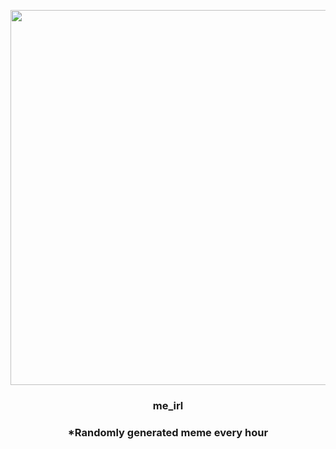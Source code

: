 <p align="center">
        <img src="https://i.redd.it/ub0hws84e9k91.gif" width="600" height="600">
        </p>
        <h3 align="center">me_irl</h3>
        <h3 align="center">*Randomly generated meme every hour</h3>
    